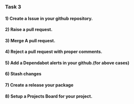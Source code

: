 ### Task 3

#### 1) Create a Issue in your github repository.
#### 2) Raise a pull request.
#### 3) Merge A pull request.
#### 4) Reject a pull request with proper comments.
#### 5) Add a Dependabot alerts in your github.(for above cases)
#### 6) Stash changes
#### 7) Create a release your package
#### 8) Setup a Projects Board for your project.

